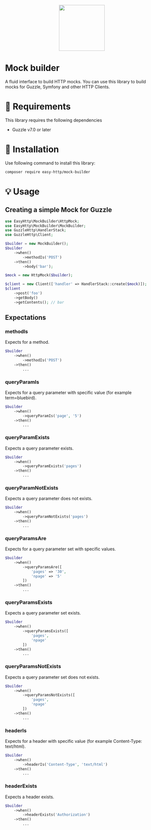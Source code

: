 <p align="center"><img src="https://blog.pleets.org/img/articles/easy-http-logo.png" height="150"></p>

# Mock builder

A fluid interface to build HTTP mocks. You can use this library to build mocks for Guzzle, Symfony and other HTTP Clients.

# :pencil: Requirements

This library requires the following dependencies

- Guzzle v7.0 or later

# :wrench: Installation

Use following command to install this library:

```bash
composer require easy-http/mock-builder
```

# :bulb: Usage

## Creating a simple Mock for Guzzle

```php
use EasyHttp\MockBuilder\HttpMock;
use EasyHttp\MockBuilder\MockBuilder;
use GuzzleHttp\HandlerStack;
use GuzzleHttp\Client;

$builder = new MockBuilder();
$builder
    ->when()
        ->methodIs('POST')
    ->then()
        ->body('bar');

$mock = new HttpMock($builder);

$client = new Client(['handler' => HandlerStack::create($mock)]);
$client
    ->post('foo')
    ->getBody()
    ->getContents(); // bar
```

## Expectations

### methodIs

Expects for a method.

```php
$builder
    ->when()
        ->methodIs('POST')
    ->then()
        ...
```

### queryParamIs

Expects for a query parameter with specific value (for example term=bluebird).

```php
$builder
    ->when()
        ->queryParamIs('page', '5')
    ->then()
        ...
```

### queryParamExists

Expects a query parameter exists.

```php
$builder
    ->when()
        ->queryParamExists('pages')
    ->then()
        ...
```

### queryParamNotExists

Expects a query parameter does not exists.

```php
$builder
    ->when()
        ->queryParamNotExists('pages')
    ->then()
        ...
```

### queryParamsAre

Expects for a query parameter set with specific values.

```php
$builder
    ->when()
        ->queryParamsAre([
            'pages' => '30',
            'npage' => '5'
        ])
    ->then()
        ...
```

### queryParamsExists

Expects a query parameter set exists.

```php
$builder
    ->when()
        ->queryParamsExists([
            'pages',
            'npage'
        ])
    ->then()
        ...
```

### queryParamsNotExists

Expects a query parameter set does not exists.

```php
$builder
    ->when()
        ->queryParamsNotExists([
            'pages',
            'npage'
        ])
    ->then()
        ...
```

### headerIs

Expects for a header with specific value (for example Content-Type: text/html).

```php
$builder
    ->when()
        ->headerIs('Content-Type', 'text/html')
    ->then()
        ...
```

###  headerExists

Expects a header exists.

```php
$builder
    ->when()
        ->headerExists('Authorization')
    ->then()
        ...
```
